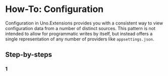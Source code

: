 # How-To: Configuration

Configuration in Uno.Extensions provides you with a consistent way to view configuration data from a number of distinct sources. This pattern is not intended to allow for programmatic writes by itself, but instead offers a single representation of any number of providers like `appsettings.json`.

## Step-by-steps

### 1
